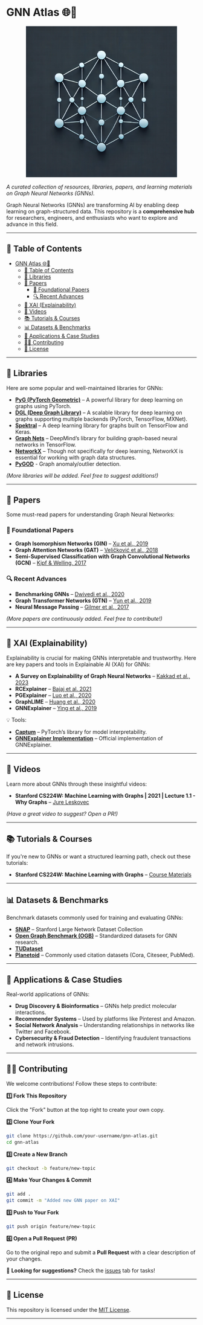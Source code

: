 # GNN Atlas 🌐🧠

<center>
    <img src="./image.webp" alt="Graph Neural Network" width="400">
</center>

_A curated collection of resources, libraries, papers, and learning materials on Graph Neural Networks (GNNs)._

Graph Neural Networks (GNNs) are transforming AI by enabling deep learning on graph-structured data. This repository is a **comprehensive hub** for researchers, engineers, and enthusiasts who want to explore and advance in this field.

---

## 📖 Table of Contents

- [GNN Atlas 🌐🧠](#gnn-atlas-)
  - [📖 Table of Contents](#-table-of-contents)
  - [🚀 Libraries](#-libraries)
  - [📄 Papers](#-papers)
    - [📜 Foundational Papers](#-foundational-papers)
    - [🔍 Recent Advances](#-recent-advances)
  - [🧐 XAI (Explainability)](#-xai-explainability)
  - [🎥 Videos](#-videos)
  - [📚 Tutorials \& Courses](#-tutorials--courses)
  - [📊 Datasets \& Benchmarks](#-datasets--benchmarks)
  - [🔬 Applications \& Case Studies](#-applications--case-studies)
  - [👨‍💻 Contributing](#-contributing)
  - [📜 License](#-license)

---

## 🚀 Libraries

Here are some popular and well-maintained libraries for GNNs:

- **[PyG (PyTorch Geometric)](https://github.com/pyg-team/pytorch_geometric)** – A powerful library for deep learning on graphs using PyTorch.
- **[DGL (Deep Graph Library)](https://github.com/dmlc/dgl)** – A scalable library for deep learning on graphs supporting multiple backends (PyTorch, TensorFlow, MXNet).
- **[Spektral](https://github.com/danielegrattarola/spektral)** – A deep learning library for graphs built on TensorFlow and Keras.
- **[Graph Nets](https://github.com/deepmind/graph_nets)** – DeepMind’s library for building graph-based neural networks in TensorFlow.
- **[NetworkX](https://github.com/networkx/networkx)** – Though not specifically for deep learning, NetworkX is essential for working with graph data structures.
- **[PyGOD](https://github.com/pygod-team/pygod)** - Graph anomaly/outlier detection.

_(More libraries will be added. Feel free to suggest additions!)_

---

## 📄 Papers

Some must-read papers for understanding Graph Neural Networks:

### 📜 Foundational Papers

- **Graph Isomorphism Networks (GIN)** – [Xu et al., 2019](https://arxiv.org/abs/1810.00826)
- **Graph Attention Networks (GAT)** – [Veličković et al., 2018](https://arxiv.org/abs/1710.10903)
- **Semi-Supervised Classification with Graph Convolutional Networks (GCN)** – [Kipf & Welling, 2017](https://arxiv.org/abs/1609.02907)

### 🔍 Recent Advances

- **Benchmarking GNNs** – [Dwivedi et al., 2020](https://arxiv.org/abs/2003.00982)
- **Graph Transformer Networks (GTN)** – [Yun et al., 2019](https://arxiv.org/abs/1911.06455)
- **Neural Message Passing** – [Gilmer et al., 2017](https://arxiv.org/abs/1704.01212)

_(More papers are continuously added. Feel free to contribute!)_

---

## 🧐 XAI (Explainability)

Explainability is crucial for making GNNs interpretable and trustworthy. Here are key papers and tools in Explainable AI (XAI) for GNNs:

- **A Survey on Explainability of Graph Neural Networks** – [Kakkad et al., 2023](https://arxiv.org/abs/2306.01958)
- **RCExplainer** – [Bajaj et al. 2021](https://arxiv.org/abs/2107.04086)
- **PGExplainer** – [Luo et al., 2020](https://arxiv.org/abs/2011.04573)
- **GraphLIME** – [Huang et al., 2020](https://arxiv.org/abs/2001.06216)
- **GNNExplainer** – [Ying et al., 2019](https://arxiv.org/abs/1903.03894)

💡 Tools:

- **[Captum](https://github.com/pytorch/captum)** – PyTorch’s library for model interpretability.
- **[GNNExplainer Implementation](https://github.com/RexYing/gnn-model-explainer)** – Official implementation of GNNExplainer.

---

## 🎥 Videos

Learn more about GNNs through these insightful videos:

- **Stanford CS224W: Machine Learning with Graphs | 2021 | Lecture 1.1 - Why Graphs** – [Jure Leskovec](https://www.youtube.com/watch?v=JAB_plj2rbA)

_(Have a great video to suggest? Open a PR!)_

---

## 📚 Tutorials & Courses

If you're new to GNNs or want a structured learning path, check out these tutorials:

- **Stanford CS224W: Machine Learning with Graphs** – [Course Materials](http://web.stanford.edu/class/cs224w/)

---

## 📊 Datasets & Benchmarks

Benchmark datasets commonly used for training and evaluating GNNs:

- **[SNAP](https://snap.stanford.edu/data/)** – Stanford Large Network Dataset Collection
- **[Open Graph Benchmark (OGB)](https://ogb.stanford.edu/)** – Standardized datasets for GNN research.
- **[TUDataset](https://chrsmrrs.github.io/datasets/)**
- **[Planetoid](https://github.com/kimiyoung/planetoid)** – Commonly used citation datasets (Cora, Citeseer, PubMed).

---

## 🔬 Applications & Case Studies

Real-world applications of GNNs:

- **Drug Discovery & Bioinformatics** – GNNs help predict molecular interactions.
- **Recommender Systems** – Used by platforms like Pinterest and Amazon.
- **Social Network Analysis** – Understanding relationships in networks like Twitter and Facebook.
- **Cybersecurity & Fraud Detection** – Identifying fraudulent transactions and network intrusions.

---

## 👨‍💻 Contributing

We welcome contributions! Follow these steps to contribute:

**1️⃣ Fork This Repository**

Click the "Fork" button at the top right to create your own copy.

**2️⃣ Clone Your Fork**

```bash
git clone https://github.com/your-username/gnn-atlas.git
cd gnn-atlas
```

**3️⃣ Create a New Branch**

```bash
git checkout -b feature/new-topic
```

**4️⃣ Make Your Changes & Commit**

```bash
git add .
git commit -m "Added new GNN paper on XAI"
```

**5️⃣ Push to Your Fork**

```bash
git push origin feature/new-topic
```

**6️⃣ Open a Pull Request (PR)**

Go to the original repo and submit a **Pull Request** with a clear description of your changes.

📢 **Looking for suggestions?** Check the [issues](https://github.com/your-repo/GNN-Atlas/issues) tab for tasks!

---

## 📜 License

This repository is licensed under the [MIT License](LICENSE).

---
